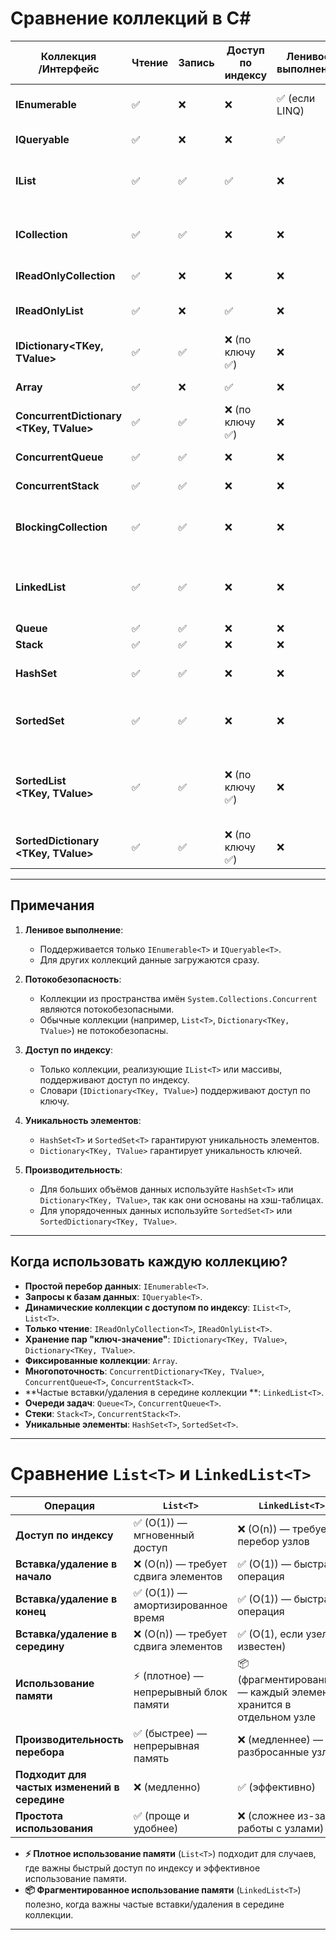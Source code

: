# Сравнение коллекций в C#

| Коллекция <br>/Интерфейс                    | Чтение | Запись | Доступ<br> по индексу | Ленивое выполнение | Потоко-<br>безо-<br>пасность | Основное назначение                                                          |
| -------------------------------------- | ------ | ------ | ----------------- | ------------------ | ------------------ | ---------------------------------------------------------------------------- |
| **IEnumerable<T>**                     | ✅     | ❌     | ❌                | ✅ (если LINQ)     | ❌                 | Перебор данных, работа с LINQ-запросами                                      |
| **IQueryable<T>**                      | ✅     | ❌     | ❌                | ✅                 | ❌                 | Запросы к базам данных через LINQ                                            |
| **IList<T>**                           | ✅     | ✅     | ✅                | ❌                 | ❌                 | Динамические коллекции с доступом по индексу                                 |
| **ICollection<T>**                     | ✅     | ✅     | ❌                | ❌                 | ❌                 | Базовые операции добавления, удаления и очистки                              |
| **IReadOnlyCollection<T>**             | ✅     | ❌     | ❌                | ❌                 | ❌                 | Только чтение коллекции                                                      |
| **IReadOnlyList<T>**                   | ✅     | ❌     | ✅                | ❌                 | ❌                 | Только чтение с доступом по индексу                                          |
| **IDictionary<TKey, TValue>**          | ✅     | ✅     | ❌ (по ключу ✅)  | ❌                 | ❌                 | Хранение пар "ключ-значение"                                                 |
| **Array**                              | ✅     | ❌     | ✅                | ❌                 | ❌                 | Фиксированные коллекции                                                      |
| **ConcurrentDictionary<br><TKey, TValue>** | ✅     | ✅     | ❌ (по ключу ✅)  | ❌                 | ✅                 | Потокобезопасный словарь                                                     |
| **ConcurrentQueue<T>**                 | ✅     | ✅     | ❌                | ❌                 | ✅                 | Потокобезопасная очередь (FIFO)                                              |
| **ConcurrentStack<T>**                 | ✅     | ✅     | ❌                | ❌                 | ✅                 | Потокобезопасный стек (LIFO)                                                 |
| **BlockingCollection<T>**              | ✅     | ✅     | ❌                | ❌                 | ✅                 | Потокобезопасная коллекция с блокировкой потоков                             |
| **LinkedList<T>**                      | ✅     | ✅     | ❌                | ❌                 | ❌                 | Частые вставки и удаления элементов в середине коллекции                     |
| **Queue<T>**                           | ✅     | ✅     | ❌                | ❌                 | ❌                 | FIFO-очередь                                                                 |
| **Stack<T>**                           | ✅     | ✅     | ❌                | ❌                 | ❌                 | LIFO-стек                                                                    |
| **HashSet<T>**                         | ✅     | ✅     | ❌                | ❌                 | ❌                 | Хранение уникальных элементов                                                |
| **SortedSet<T>**                       | ✅     | ✅     | ❌                | ❌                 | ❌                 | Упорядоченное хранение уникальных элементов                                  |
| **SortedList<br><TKey, TValue>**           | ✅     | ✅     | ❌ (по ключу ✅)  | ❌                 | ❌                 | Упорядоченный словарь, оптимизированный для частых операций вставки/удаления |
| **SortedDictionary<br><TKey, TValue>**     | ✅     | ✅     | ❌ (по ключу ✅)  | ❌                 | ❌                 | Упорядоченный словарь на основе двоичного дерева                             |

---

## Примечания

1. **Ленивое выполнение**:
   - Поддерживается только `IEnumerable<T>` и `IQueryable<T>`.
   - Для других коллекций данные загружаются сразу.

2. **Потокобезопасность**:
   - Коллекции из пространства имён `System.Collections.Concurrent` являются потокобезопасными.
   - Обычные коллекции (например, `List<T>`, `Dictionary<TKey, TValue>`) не потокобезопасны.

3. **Доступ по индексу**:
   - Только коллекции, реализующие `IList<T>` или массивы, поддерживают доступ по индексу.
   - Словари (`IDictionary<TKey, TValue>`) поддерживают доступ по ключу.

4. **Уникальность элементов**:
   - `HashSet<T>` и `SortedSet<T>` гарантируют уникальность элементов.
   - `Dictionary<TKey, TValue>` гарантирует уникальность ключей.

5. **Производительность**:
   - Для больших объёмов данных используйте `HashSet<T>` или `Dictionary<TKey, TValue>`, так как они основаны на хэш-таблицах.
   - Для упорядоченных данных используйте `SortedSet<T>` или `SortedDictionary<TKey, TValue>`.

---

## Когда использовать каждую коллекцию?

- **Простой перебор данных**: `IEnumerable<T>`.
- **Запросы к базам данных**: `IQueryable<T>`.
- **Динамические коллекции с доступом по индексу**: `IList<T>`, `List<T>`.
- **Только чтение**: `IReadOnlyCollection<T>`, `IReadOnlyList<T>`.
- **Хранение пар "ключ-значение"**: `IDictionary<TKey, TValue>`, `Dictionary<TKey, TValue>`.
- **Фиксированные коллекции**: `Array`.
- **Многопоточность**: `ConcurrentDictionary<TKey, TValue>`, `ConcurrentQueue<T>`, `ConcurrentStack<T>`.
- **Частые вставки/удаления  в середине коллекции **: `LinkedList<T>`.
- **Очереди задач**: `Queue<T>`, `ConcurrentQueue<T>`.
- **Стеки**: `Stack<T>`, `ConcurrentStack<T>`.
- **Уникальные элементы**: `HashSet<T>`, `SortedSet<T>`.

---


# Сравнение `List<T>` и `LinkedList<T>`

| Операция                     | `List<T>`                          | `LinkedList<T>`                    |
|------------------------------|-------------------------------------|-------------------------------------|
| **Доступ по индексу**         | ✅ (O(1)) — мгновенный доступ       | ❌ (O(n)) — требуется перебор узлов  |
| **Вставка/удаление в начало** | ❌ (O(n)) — требует сдвига элементов | ✅ (O(1)) — быстрая операция         |
| **Вставка/удаление в конец**  | ✅ (O(1)) — амортизированное время  | ✅ (O(1)) — быстрая операция         |
| **Вставка/удаление в середину** | ❌ (O(n)) — требует сдвига элементов | ✅ (O(1), если узел известен)       |
| **Использование памяти**      | ⚡ (плотное) — непрерывный блок памяти | 📦 (фрагментированное) — каждый элемент хранится в отдельном узле |
| **Производительность перебора** | ✅ (быстрее) — непрерывная память   | ❌ (медленнее) — разбросанные узлы  |
| **Подходит для частых изменений в середине** | ❌ (медленно)                 | ✅ (эффективно)                     |
| **Простота использования**    | ✅ (проще и удобнее)                | ❌ (сложнее из-за работы с узлами)  |


- **⚡ Плотное использование памяти** (`List<T>`) подходит для случаев, где важны быстрый доступ по индексу и эффективное использование памяти.
- **📦 Фрагментированное использование памяти** (`LinkedList<T>`) полезно, когда важны частые вставки/удаления в середине коллекции.
---